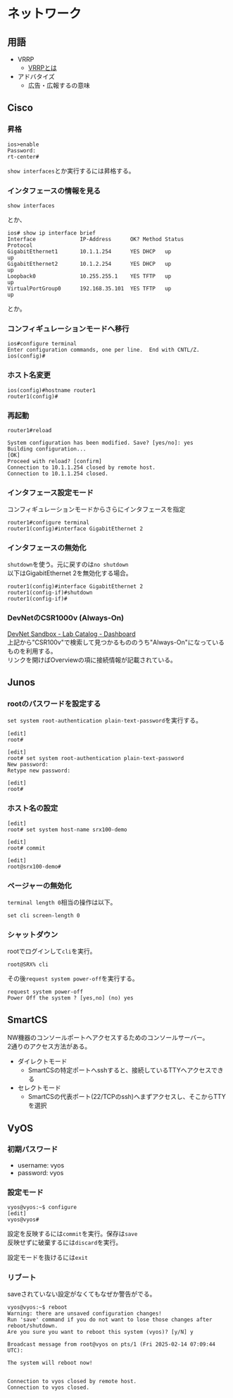 # ネットワーク

## 用語

- VRRP
    - [VRRPとは](https://www.infraexpert.com/study/fhrpz06.html)
- アドバタイズ
    - 広告・広報するの意味

## Cisco

### 昇格

```console
ios>enable
Password: 
rt-center#
```

`show interfaces`とか実行するには昇格する。

### インタフェースの情報を見る

```console
show interfaces
```

とか、

```console
ios# show ip interface brief 
Interface              IP-Address      OK? Method Status                Protocol
GigabitEthernet1       10.1.1.254      YES DHCP   up                    up      
GigabitEthernet2       10.1.2.254      YES DHCP   up                    up      
Loopback0              10.255.255.1    YES TFTP   up                    up      
VirtualPortGroup0      192.168.35.101  YES TFTP   up                    up     
```

とか。

### コンフィギュレーションモードへ移行

```console
ios#configure terminal 
Enter configuration commands, one per line.  End with CNTL/Z.
ios(config)#
```

### ホスト名変更

```console
ios(config)#hostname router1
router1(config)#
```

### 再起動

```console
router1#reload 

System configuration has been modified. Save? [yes/no]: yes
Building configuration...
[OK]
Proceed with reload? [confirm]
Connection to 10.1.1.254 closed by remote host.
Connection to 10.1.1.254 closed.
```

### インタフェース設定モード

コンフィギュレーションモードからさらにインタフェースを指定

```console
router1#configure terminal
router1(config)#interface GigabitEthernet 2
```

### インタフェースの無効化

`shutdown`を使う。元に戻すのは`no shutdown`  
以下はGigabitEthernet 2を無効化する場合。

```console
router1(config)#interface GigabitEthernet 2
router1(config-if)#shutdown
router1(config-if)#
```

### DevNetのCSR1000v (Always-On)

[DevNet Sandbox - Lab Catalog - Dashboard](https://devnetsandbox.cisco.com/RM/Topology)  
上記から"CSR100v"で検索して見つかるもののうち"Always-On"になっているものを利用する。  
リンクを開けばOverviewの項に接続情報が記載されている。

## Junos

### rootのパスワードを設定する

`set system root-authentication plain-text-password`を実行する。

```console
[edit]
root#

[edit]
root# set system root-authentication plain-text-password
New password:
Retype new password:

[edit]
root#
```

### ホスト名の設定

```console
[edit]
root# set system host-name srx100-demo

[edit]
root# commit

[edit]
root@srx100-demo#
```

### ページャーの無効化

`terminal length 0`相当の操作は以下。

```console
set cli screen-length 0
```

### シャットダウン

rootでログインして`cli`を実行。

```console
root@SRX% cli
```

その後`request system power-off`を実行する。

```console
request system power-off
Power Off the system ? [yes,no] (no) yes
```

## SmartCS

NW機器のコンソールポートへアクセスするためのコンソールサーバー。  
2通りのアクセス方法がある。

- ダイレクトモード
    - SmartCSの特定ポートへsshすると、接続しているTTYへアクセスできる
- セレクトモード
    - SmartCSの代表ポート(22/TCPのssh)へまずアクセスし、そこからTTYを選択

## VyOS

### 初期パスワード

- username: vyos
- password: vyos

### 設定モード

```console
vyos@vyos:~$ configure 
[edit]
vyos@vyos# 
```

設定を反映するには`commit`を実行。保存は`save`  
反映せずに破棄するには`discard`を実行。

設定モードを抜けるには`exit`

### リブート

saveされていない設定がなくてもなぜか警告がでる。

```console
vyos@vyos:~$ reboot 
Warning: there are unsaved configuration changes!
Run 'save' command if you do not want to lose those changes after reboot/shutdown.
Are you sure you want to reboot this system (vyos)? [y/N] y

Broadcast message from root@vyos on pts/1 (Fri 2025-02-14 07:09:44 UTC):

The system will reboot now!


Connection to vyos closed by remote host.
Connection to vyos closed.
```
